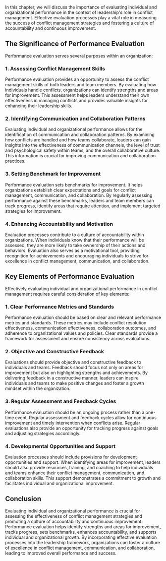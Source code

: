 
In this chapter, we will discuss the importance of evaluating individual and organizational performance in the context of leadership's role in conflict management. Effective evaluation processes play a vital role in measuring the success of conflict management strategies and fostering a culture of accountability and continuous improvement.

**The Significance of Performance Evaluation**
----------------------------------------------

Performance evaluation serves several purposes within an organization:

### **1. Assessing Conflict Management Skills**

Performance evaluation provides an opportunity to assess the conflict management skills of both leaders and team members. By evaluating how individuals handle conflicts, organizations can identify strengths and areas for improvement. This assessment helps leaders understand their own effectiveness in managing conflicts and provides valuable insights for enhancing their leadership skills.

### **2. Identifying Communication and Collaboration Patterns**

Evaluating individual and organizational performance allows for the identification of communication and collaboration patterns. By examining how conflicts are handled and how teams collaborate, leaders can gain insights into the effectiveness of communication channels, the level of trust and psychological safety within teams, and the overall collaborative culture. This information is crucial for improving communication and collaboration practices.

### **3. Setting Benchmark for Improvement**

Performance evaluation sets benchmarks for improvement. It helps organizations establish clear expectations and goals for conflict management, communication, and collaboration. By regularly assessing performance against these benchmarks, leaders and team members can track progress, identify areas that require attention, and implement targeted strategies for improvement.

### **4. Enhancing Accountability and Motivation**

Evaluation processes contribute to a culture of accountability within organizations. When individuals know that their performance will be assessed, they are more likely to take ownership of their actions and behaviors. Evaluation also serves as a motivational tool, providing recognition for achievements and encouraging individuals to strive for excellence in conflict management, communication, and collaboration.

**Key Elements of Performance Evaluation**
------------------------------------------

Effectively evaluating individual and organizational performance in conflict management requires careful consideration of key elements:

### **1. Clear Performance Metrics and Standards**

Performance evaluation should be based on clear and relevant performance metrics and standards. These metrics may include conflict resolution effectiveness, communication effectiveness, collaboration outcomes, and adherence to organizational values and policies. Clear standards provide a framework for assessment and ensure consistency across evaluations.

### **2. Objective and Constructive Feedback**

Evaluations should provide objective and constructive feedback to individuals and teams. Feedback should focus not only on areas for improvement but also on highlighting strengths and achievements. By delivering feedback in a constructive manner, leaders can inspire individuals and teams to make positive changes and foster a growth mindset within the organization.

### **3. Regular Assessment and Feedback Cycles**

Performance evaluation should be an ongoing process rather than a one-time event. Regular assessment and feedback cycles allow for continuous improvement and timely intervention when conflicts arise. Regular evaluations also provide an opportunity for tracking progress against goals and adjusting strategies accordingly.

### **4. Developmental Opportunities and Support**

Evaluation processes should include provisions for development opportunities and support. When identifying areas for improvement, leaders should also provide resources, training, and coaching to help individuals and teams enhance their conflict management, communication, and collaboration skills. This support demonstrates a commitment to growth and facilitates individual and organizational improvement.

**Conclusion**
--------------

Evaluating individual and organizational performance is crucial for assessing the effectiveness of conflict management strategies and promoting a culture of accountability and continuous improvement. Performance evaluation helps identify strengths and areas for improvement, tracks progress, sets benchmarks, enhances accountability, and supports individual and organizational growth. By incorporating effective evaluation processes into the leadership framework, organizations can foster a culture of excellence in conflict management, communication, and collaboration, leading to improved overall performance and success.
